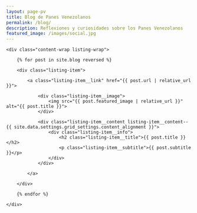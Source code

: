 ```yaml
---
layout: page-pv
title: Blog de Panes Venezolanos
permalink: /blog/
description: Reflexiones y curiosidades sobre los Panes Venezolanos
featured_image: /images/social.jpg
---
```


<section class="listing">

	<div class="content-wrap listing-wrap">

		{% for post in site.blog reversed %}

		<div class="listing-item">

			<a class="listing-item__link" href="{{ post.url | relative_url }}">

				<div class="listing-item__image">
					<img src="{{ post.featured_image | relative_url }}" alt="{{ post.title }}">
				</div>

				<div class="listing-item__content listing-item__content--{{ site.data.settings.grid_settings.content_alignment }}">
					<div class="listing-item__info">
						<h2 class="listing-item__title">{{ post.title }}</h2>
						<p class="listing-item__subtitle">{{ post.subtitle }}</p>
					</div>
				</div>

			</a>

		</div>

		{% endfor %}

	</div>

</section>

